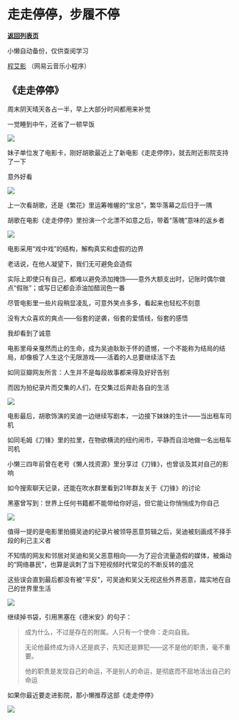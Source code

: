 # 走走停停，步履不停

[**返回列表页**](/gzh/懒人搜索)

小懒自动备份，仅供查阅学习

[程艾影]() （网易云音乐小程序）

## 《走走停停》

周末阴天晴天各占一半，早上大部分时间都用来补觉

一觉睡到中午，还省了一顿早饭

![](https://mmbiz.qpic.cn/sz_mmbiz_jpg/BXJXNRRKQNKucTg7UrouuKvQ72lf8WlVBOz3EPCfRMtmKQBAyUuqh79OssoaRiclaV8pxYqNmTbvic5l5Bemzzyg/640?wx_fmt=jpeg&from;=appmsg)

妹子单位发了电影卡，刚好胡歌最近上了新电影《走走停停》，就去附近影院支持了一下

意外好看

![](https://mmbiz.qpic.cn/mmbiz_png/aP7vrTpXJxSTlPQO9ZCicNtSrLic0QqibKejUS9z4sad0j4sorzPJQNbkQoMfrfbichJz6f9AVY1QChia8CQZA09y0w/640?wx_fmt=other&from;=appmsg&tp;=webp&wxfrom;=5&wx;_lazy=1&wx;_co=1)

上一次看胡歌，还是《繁花》里运筹帷幄的“宝总”，繁华落幕之后归于一隅

胡歌在电影《走走停停》里扮演一个北漂不如意之后，带着“落魄”意味的返乡者

![](https://mmbiz.qpic.cn/mmbiz_png/aP7vrTpXJxSTlPQO9ZCicNtSrLic0QqibKevBzgHAfeqicFqFIPe1ByDNZtSVh7c4lBZaTHxndMHib1EtaCGLtCpxog/640?wx_fmt=other&from;=appmsg&tp;=webp&wxfrom;=5&wx;_lazy=1&wx;_co=1)

电影采用“戏中戏”的结构，解构真实和虚假的边界

老话说，在他人凝望下，我们无可避免会造假

实际上即使只有自己，都难以避免添加掩饰——意外大额支出时，记账时偶尔做点“假账”；或写日记都会添油加醋润色一番

尽管电影里一些片段稍显凌乱，可意外笑点多多，看起来也轻松不刻意

没有大众喜欢的爽点——俗套的逆袭，俗套的爱情线，俗套的感悟

我却看到了诚意

电影里母亲戛然而止的生命，成为吴迪耿耿于怀的遗憾，一个不能称为结局的结局，却像极了人生这个无限游戏——活着的人总要继续活下去

如同豆瓣网友所言：人生并不是每段故事都来得及好好告别

而因为拍纪录片而交集的人们，在交集过后奔赴各自的生活

![](https://mmbiz.qpic.cn/mmbiz_png/aP7vrTpXJxSTlPQO9ZCicNtSrLic0QqibKenrQ4LjwX0rmia4VUuoV9yaZqu8JI5UnEiciaYmXjibVYajpaxjv54WjHfQ/640?wx_fmt=other&from;=appmsg&tp;=webp&wxfrom;=5&wx;_lazy=1&wx;_co=1)

电影最后，胡歌饰演的吴迪一边继续写剧本，一边接下妹妹的生计——当出租车司机

如同毛姆《刀锋》里的拉里，在物欲横流的纽约闹市，平静而自洽地做一名出租车司机

小懒三四年前曾在老号《懒人找资源》里分享过《刀锋》，也曾谈及其对自己的影响

如今搜索聊天记录，还能在吹水群里看到21年群友关于《刀锋》的讨论

黑塞曾写到：世界上任何书籍都不能带给你好运，但它能让你悄悄成为你自己

![](https://mmbiz.qpic.cn/sz_mmbiz_png/BXJXNRRKQNKucTg7UrouuKvQ72lf8WlVicjxIQMpH3O918T2XIXiaxTzgGOHn778ibkzm6HjfezsrP95KXDmnxiaibQ/640?wx_fmt=png&from;=appmsg)

值得一提的是电影里拍摄吴迪的纪录片被领导恶意剪辑之后，吴迪被刻画成不择手段的利己主义者

不知情的网友和邻居对吴迪和吴父恶意相向——为了迎合流量造假的媒体，被煽动的“网络暴民”，也算是讽刺了当下短视频时代常见的不断反转的盛况

这些误会直到最后都没有被“平反”，可吴迪和吴父无视这些外界恶意，踏实地在自己的世界里生活

![](https://mmbiz.qpic.cn/mmbiz_png/aP7vrTpXJxSTlPQO9ZCicNtSrLic0QqibKemYwPPCRiaUCicQN0VGqVz93QIeT0fw6UnMGmKwQYeY8wNqavSDRgK4gQ/640?wx_fmt=other&from;=appmsg&tp;=webp&wxfrom;=5&wx;_lazy=1&wx;_co=1)

继续掉书袋，引用黑塞在《德米安》的句子：

> 成为什么，不过是存在的附属。人只有一个使命：走向自我。
>
> 无论他最终成为诗人还是疯子，先知还是罪犯——这不是他的职责，毫不重要。
>
> 他的职责是发现自己的命运，不是别人的命运，是彻底而不屈地活出自己的命运

如果你最近要走进影院，那小懒推荐这部《走走停停》

![](https://mmbiz.qpic.cn/sz_mmbiz_png/BXJXNRRKQNKucTg7UrouuKvQ72lf8WlVPjFRHXMqKhnTliaewBZSRtI90o6nhx43VfklXiceXlPia6lOhkH1Q4Rkw/640?wx_fmt=png&from;=appmsg)

